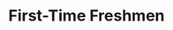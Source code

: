---
title: First-Time Freshmen
_schema: detail_page
uuid: aslfkfdfdjsl
type: detail
description:
topper:
  _bookshop_name: design-system/topper/hero
  label:
  background_image:
  alt_text:
  heading:
    - text: Enroll as a First-Time Freshman
      highlight:
  subheading: Subheading.
  body_text: >-
    **Not a domestic first-time freshman?** Check the steps for [transfer](https://www.wvu.edu/admissions/admits/transfer) or [international](https://www.wvu.edu/admissions/admits/international) students.
  styles:
    vibe: down-to-business
    color_palette:
    enable_blend: false
    enable_pattern: false
    tint_opacity: 0.5
    margin:
detail_blocks:
  - _bookshop_name: design-system/column/list-big-numbers
    items:
      - text: >-
          ## Log in to the WVU Portal

          The WVU Portal is your gateway to online resources at WVU, including many required to complete your enrollment steps.

          To log in to the WVU Portal, you must first claim your account. Details are included in your acceptance email.
        ctas:
          - text: Claim Your Account
            url: 
      - text: >-
          ## Pay the Academic Deposit

          The academic deposit saves your place in our incoming class and is required to move forward with housing, math placement and New Student Orientation.

          Your academic deposit is fully refundable if you cancel your WVU attendance before May 1 for fall term enrollment and December 1 for spring term enrollment.
        ctas:
          - text: Pay Academic Deposit
            url:
detail_sidebar_blocks:
  - _bookshop_name: design-system/column_sm/jump-links
    items:
      - text: Steps to Enrollment
        anchor: "#steps-to-enrollment"
      - text: FAQs
        anchor: "#faqs"
      - text: Help
        anchor: "#help"
---